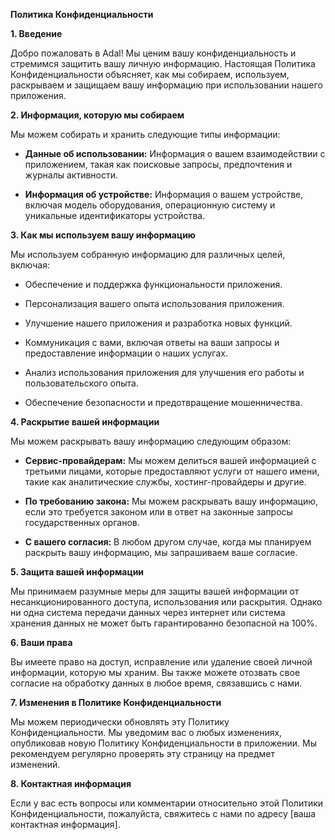 **Политика Конфиденциальности**

**1. Введение**

Добро пожаловать в Adal! Мы ценим вашу конфиденциальность и стремимся защитить вашу личную информацию. Настоящая Политика Конфиденциальности объясняет, как мы собираем, используем, раскрываем и защищаем вашу информацию при использовании нашего приложения.

**2. Информация, которую мы собираем**

Мы можем собирать и хранить следующие типы информации:

- **Данные об использовании:** Информация о вашем взаимодействии с приложением, такая как поисковые запросы, предпочтения и журналы активности.

- **Информация об устройстве:** Информация о вашем устройстве, включая модель оборудования, операционную систему и уникальные идентификаторы устройства.

**3. Как мы используем вашу информацию**

Мы используем собранную информацию для различных целей, включая:

- Обеспечение и поддержка функциональности приложения.

- Персонализация вашего опыта использования приложения.

- Улучшение нашего приложения и разработка новых функций.

- Коммуникация с вами, включая ответы на ваши запросы и предоставление информации о наших услугах.

- Анализ использования приложения для улучшения его работы и пользовательского опыта.

- Обеспечение безопасности и предотвращение мошенничества.

**4. Раскрытие вашей информации**

Мы можем раскрывать вашу информацию следующим образом:

- **Сервис-провайдерам:** Мы можем делиться вашей информацией с третьими лицами, которые предоставляют услуги от нашего имени, такие как аналитические службы, хостинг-провайдеры и другие.

- **По требованию закона:** Мы можем раскрывать вашу информацию, если это требуется законом или в ответ на законные запросы государственных органов.

- **С вашего согласия:** В любом другом случае, когда мы планируем раскрыть вашу информацию, мы запрашиваем ваше согласие.

**5. Защита вашей информации**

Мы принимаем разумные меры для защиты вашей информации от несанкционированного доступа, использования или раскрытия. Однако ни одна система передачи данных через интернет или система хранения данных не может быть гарантированно безопасной на 100%.

**6. Ваши права**

Вы имеете право на доступ, исправление или удаление своей личной информации, которую мы храним. Вы также можете отозвать свое согласие на обработку данных в любое время, связавшись с нами.

**7. Изменения в Политике Конфиденциальности**

Мы можем периодически обновлять эту Политику Конфиденциальности. Мы уведомим вас о любых изменениях, опубликовав новую Политику Конфиденциальности в приложении. Мы рекомендуем регулярно проверять эту страницу на предмет изменений.

**8. Контактная информация**

Если у вас есть вопросы или комментарии относительно этой Политики Конфиденциальности, пожалуйста, свяжитесь с нами по адресу \[ваша контактная информация].
